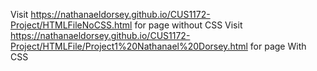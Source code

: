 Visit https://nathanaeldorsey.github.io/CUS1172-Project/HTMLFileNoCSS.html for page without CSS
Visit https://nathanaeldorsey.github.io/CUS1172-Project/HTMLFile/Project1%20Nathanael%20Dorsey.html for page With CSS
